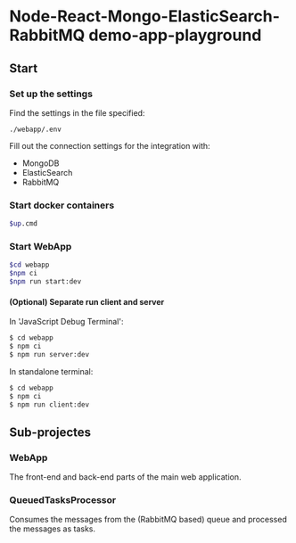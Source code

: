 # Node-React-Mongo-ElasticSearch-RabbitMQ demo-app-playground

## Start

### Set up the settings

Find the settings in the file specified:

```./webapp/.env```

Fill out the connection settings for the integration with:

* MongoDB
* ElasticSearch
* RabbitMQ

### Start docker containers

```sh
$up.cmd
```

### Start WebApp

```sh
$cd webapp
$npm ci
$npm run start:dev
```

#### (Optional) Separate run client and server

In 'JavaScript Debug Terminal':

```sh
$ cd webapp
$ npm ci
$ npm run server:dev
```

In standalone terminal:

```sh
$ cd webapp
$ npm ci
$ npm run client:dev
```

## Sub-projectes

### WebApp

The front-end and back-end parts of the main web application.

### QueuedTasksProcessor

Consumes the messages from the (RabbitMQ based) queue and processed the messages as tasks.
